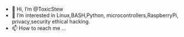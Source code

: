 - 👋 Hi, I’m @ToxicStew
- 👀 I’m interested in Linux,BASH,Python, microcontrollers,RaspberryPi, privacy,security ethical hacking.
- 📫 How to reach me ...

<!---
ToxicStew/ToxicStew is a ✨ special ✨ repository because its `README.md` (this file) appears on your GitHub profile.
You can click the Preview link to take a look at your changes.
--->
